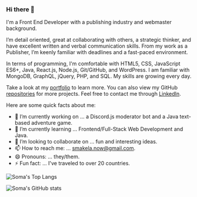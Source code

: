 ### Hi there 👋

I'm a Front End Developer with a publishing industry and webmaster background.

I’m detail oriented, great at collaborating with others, a strategic thinker, and have excellent written and verbal communication skills. From my work as a Publisher, I’m keenly familiar with deadlines and a fast-paced environment.

In terms of programming, I'm comfortable with HTML5, CSS, JavaScript ES6+, Java, React.js, Node.js, Git/GitHub, and WordPress. I am familiar with MongoDB, GraphQL, jQuery, PHP, and SQL. My skills are growing every day.

Take a look at my [portfolio](https://smakela13.github.io/smakela-portfolio-react-version/) to learn more. You can also view my GitHub [repositories](https://github.com/smakela13?tab=repositories) for more projects. Feel free to contact me through [LinkedIn](https://www.linkedin.com/in/soma-makela/).

Here are some quick facts about me:

- 🔭 I’m currently working on ... a Discord.js moderator bot and a Java text-based adventure game.
- 🌱 I’m currently learning ... Frontend/Full-Stack Web Development and Java.
- 👯 I’m looking to collaborate on ... fun and interesting ideas.
- 📫 How to reach me: ... smakela.now@gmail.com.
- 😄 Pronouns: ... they/them.
- ⚡ Fun fact: ... I've traveled to over 20 countries.

![Soma's Top Langs](https://github-readme-stats.vercel.app/api/top-langs/?username=smakela13&layout=compact&langs_count=10&theme=nord)

![Soma's GitHub stats](https://github-readme-stats.vercel.app/api?username=smakela13&count_private=true&theme=nord)

<!-- (https://github.com/anuraghazra/github-readme-stats) -->

